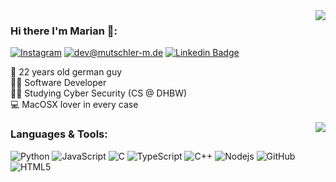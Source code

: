 <img align="right" src="https://github-readme-stats.vercel.app/api/top-langs/?username=ElevenSpins&layout=compact&title_color=606060&text_color=606060&bg_color=00000000&theme=dark&hide_border=true">

    

### Hi there I'm Marian 🤙:


[![Instagram](https://img.shields.io/static/v1?label=Instagram&message=%20&color=orange&logo=Instagram&style=flat-square&logoColor=white)](https://www.instagram.com/marian.11Spins/)
[![dev@mutschler-m.de](https://img.shields.io/static/v1?label=dev@mutschler-m.de&message=%20&color=red&logo=gmail&style=flat-square&logoColor=white)](mailto:dev@mutschler-m.de)
[![Linkedin Badge](https://img.shields.io/badge/-Marian_Mutschler-blue?style=flat-square&logo=Linkedin&logoColor=white&link=https://www.linkedin.com/in/mutschler-m/)](https://www.linkedin.com/in/mutschler-m/)
  
👨‍ 22 years old german guy      
👨‍💻 Software Developer   
👨‍🎓 Studying Cyber Security (CS @ DHBW)  
💻 MacOSX lover in every case


<img align="right" src="https://github-readme-stats.vercel.app/api?username=ElevenSpins&hide_border=true&hide_rank=true&show_icons=true&title_color=606060&text_color=606060&bg_color=00000000">

### Languages & Tools:

![Python](https://img.shields.io/badge/-Python-000?&logo=Python)
![JavaScript](https://img.shields.io/badge/-JavaScript-000?&logo=JavaScript)
![C](https://img.shields.io/badge/-C-000?&logo=C)
![TypeScript](https://img.shields.io/badge/-TypeScript-000?&logo=TypeScript)
![C++](https://img.shields.io/badge/-C++-000?&logo=c%2b%2b&logoColor=00599C)
![Nodejs](https://img.shields.io/badge/-Nodejs-black?style=flat-square&logo=Node.js)
![GitHub](https://img.shields.io/badge/-GitHub-black?style=flat-square&logo=github)
![HTML5](https://img.shields.io/badge/-HTML5-black?style=flat-square&logo=html5&logoColor=white)
